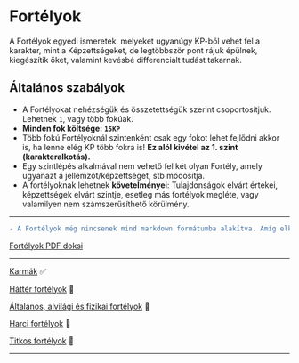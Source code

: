 # Fortélyok

A Fortélyok egyedi ismeretek, melyeket ugyanúgy KP-ből vehet fel a karakter, mint a Képzettségeket, de legtöbbször pont rájuk épülnek, kiegészítik őket, valamint kevésbé differenciált tudást takarnak.

## Általános szabályok

- A Fortélyokat nehézségük és összetettségük szerint csoportosítjuk. Lehetnek `1`, vagy több fokúak.
- **Minden fok költsége: `15KP`**
- Több fokú Fortélyoknál szintenként csak egy fokot lehet fejlődni akkor is, ha lenne elég KP több fokra is! **Ez alól kivétel az 1. szint (karakteralkotás).**
- Egy szintlépés alkalmával nem vehető fel két olyan Fortély, amely ugyanazt a jellemzőt/képzettséget, stb módosítja.
- A fortélyoknak lehetnek **követelményei**: Tulajdonságok elvárt értékei, képzettségek elvárt szintje, esetleg más fortélyok megléte, vagy valamilyen nem számszerűsíthető körülmény.

---

```diff
- A Fortélyok még nincsenek mind markdown formátumba alakítva. Amíg elkészül a konvertálás, addig használd a régi PDF doksit:
```
 
[Fortélyok PDF doksi](https://github.com/kaktusztea/km100/blob/master/km100_03_fortelyok.pdf?raw=true) 

---

[Karmák](031_karmak.md) ✅

[Háttér fortélyok](032_hatter_fortelyok.md) 🚧

[Általános, alvilági és fizikai fortélyok](033_altalanos_fortelyok.md) 🚧

[Harci fortélyok](034_harci_fortelyok.md) 🚧

[Titkos fortélyok](035_titkos_fortelyok.md) 🚧

---
